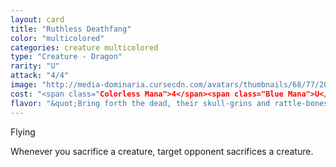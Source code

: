 ```yaml
---
layout: card
title: "Ruthless Deathfang"
color: "multicolored"
categories: creature multicolored
type: "Creature - Dragon"
rarity: "U"
attack: "4/4"
image: "http://media-dominaria.cursecdn.com/avatars/thumbnails/68/77/200/283/635612646459709431.png"
cost: "<span class="Colorless Mana">4</span><span class="Blue Mana">U</span><span class="Black Mana">B</span>"
flavor: "&quot;Bring forth the dead, their skull-grins and rattle-bones.  We will feast upon their wailing ghosts.&quot;"
---
```


Flying

Whenever you sacrifice a creature, target opponent sacrifices a creature.
